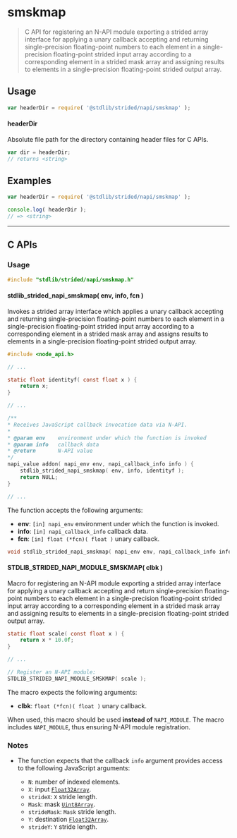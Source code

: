 <!--

@license Apache-2.0

Copyright (c) 2020 The Stdlib Authors.

Licensed under the Apache License, Version 2.0 (the "License");
you may not use this file except in compliance with the License.
You may obtain a copy of the License at

   http://www.apache.org/licenses/LICENSE-2.0

Unless required by applicable law or agreed to in writing, software
distributed under the License is distributed on an "AS IS" BASIS,
WITHOUT WARRANTIES OR CONDITIONS OF ANY KIND, either express or implied.
See the License for the specific language governing permissions and
limitations under the License.

-->

# smskmap

> C API for registering an N-API module exporting a strided array interface for applying a unary callback accepting and returning single-precision floating-point numbers to each element in a single-precision floating-point strided input array according to a corresponding element in a strided mask array and assigning results to elements in a single-precision floating-point strided output array.

<!-- Section to include introductory text. Make sure to keep an empty line after the intro `section` element and another before the `/section` close. -->

<section class="intro">

</section>

<!-- /.intro -->

<!-- Package usage documentation. -->

<section class="usage">

## Usage

```javascript
var headerDir = require( '@stdlib/strided/napi/smskmap' );
```

#### headerDir

Absolute file path for the directory containing header files for C APIs.

```javascript
var dir = headerDir;
// returns <string>
```

</section>

<!-- /.usage -->

<!-- Package usage notes. Make sure to keep an empty line after the `section` element and another before the `/section` close. -->

<section class="notes">

</section>

<!-- /.notes -->

<!-- Package usage examples. -->

<section class="examples">

## Examples

```javascript
var headerDir = require( '@stdlib/strided/napi/smskmap' );

console.log( headerDir );
// => <string>
```

</section>

<!-- /.examples -->

<!-- C interface documentation. -->

* * *

<section class="c">

## C APIs

<!-- Section to include introductory text. Make sure to keep an empty line after the intro `section` element and another before the `/section` close. -->

<section class="intro">

</section>

<!-- /.intro -->

<!-- C usage documentation. -->

<section class="usage">

### Usage

```c
#include "stdlib/strided/napi/smskmap.h"
```

#### stdlib_strided_napi_smskmap( env, info, fcn )

Invokes a strided array interface which applies a unary callback accepting and returning single-precision floating-point numbers to each element in a single-precision floating-point strided input array according to a corresponding element in a strided mask array and assigns results to elements in a single-precision floating-point strided output array.

```c
#include <node_api.h>

// ...

static float identityf( const float x ) {
    return x;
}

// ...

/**
* Receives JavaScript callback invocation data via N-API.
*
* @param env    environment under which the function is invoked
* @param info   callback data
* @return       N-API value
*/
napi_value addon( napi_env env, napi_callback_info info ) {
    stdlib_strided_napi_smskmap( env, info, identityf );
    return NULL;
}

// ...
```

The function accepts the following arguments:

-   **env**: `[in] napi_env` environment under which the function is invoked.
-   **info**: `[in] napi_callback_info` callback data.
-   **fcn**: `[in] float (*fcn)( float )` unary callback.

```c
void stdlib_strided_napi_smskmap( napi_env env, napi_callback_info info, float (*fcn)( float ) );
```

#### STDLIB_STRIDED_NAPI_MODULE_SMSKMAP( clbk )

Macro for registering an N-API module exporting a strided array interface for applying a unary callback accepting and return single-precision floating-point numbers to each element in a single-precision floating-point strided input array according to a corresponding element in a strided mask array and assigning results to elements in a single-precision floating-point strided output array.

```c
static float scale( const float x ) {
    return x * 10.0f;
}

// ...

// Register an N-API module:
STDLIB_STRIDED_NAPI_MODULE_SMSKMAP( scale );
```

The macro expects the following arguments:

-   **clbk**: `float (*fcn)( float )` unary callback.

When used, this macro should be used **instead of** `NAPI_MODULE`. The macro includes `NAPI_MODULE`, thus ensuring N-API module registration.

</section>

<!-- /.usage -->

<!-- C API usage notes. Make sure to keep an empty line after the `section` element and another before the `/section` close. -->

<section class="notes">

### Notes

-   The function expects that the callback `info` argument provides access to the following JavaScript arguments:

    -   `N`: number of indexed elements.
    -   `X`: input [`Float32Array`][@stdlib/array/float32].
    -   `strideX`: `X` stride length.
    -   `Mask`: mask [`Uint8Array`][@stdlib/array/uint8].
    -   `strideMask`: `Mask` stride length.
    -   `Y`: destination [`Float32Array`][@stdlib/array/float32].
    -   `strideY`: `Y` stride length.

</section>

<!-- /.notes -->

<!-- C API usage examples. -->

<section class="examples">

</section>

<!-- /.examples -->

</section>

<!-- /.c -->

<!-- Section to include cited references. If references are included, add a horizontal rule *before* the section. Make sure to keep an empty line after the `section` element and another before the `/section` close. -->

<section class="references">

</section>

<!-- /.references -->

<!-- Section for all links. Make sure to keep an empty line after the `section` element and another before the `/section` close. -->

<section class="links">

[@stdlib/array/float32]: https://github.com/stdlib-js/array-float32

[@stdlib/array/uint8]: https://github.com/stdlib-js/array-uint8

</section>

<!-- /.links -->
